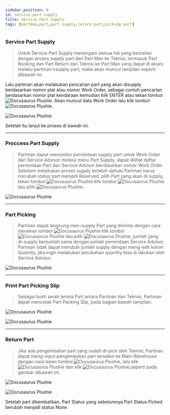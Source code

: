 ```yaml
---
sidebar_position: 8
id: service-part-supply
title: Service Part Supply
tags: [partman,part,part supply,return part,picking part]
---
```


### Service Part Supply

> Untuk Service Part Supply menangani semua hal yang berkaitan dengan proses supply part dari Part Man ke Teknisi, termasuk Part Booking dan Part Return dari Teknisi ke Part Man yang dapat di akses melalui partman->supply part, maka akan muncul tampilan seperti dibawah ini.


Lalu partman akan melakukan pencarian part yang akan disupply berdasarkan nomor plat atau nomor Work Order, sebagai contoh pencarian berdasarkan nomor plat kendaraan kemudian klik ENTER atau tekan tombol ![Docusaurus Plushie](/img/body-painting/service-part-supply/search.png). Akan muncul data Work Order lalu klik tombol ![Docusaurus Plushie](/img/body-painting/service-part-supply/supplypart.png).

![Docusaurus Plushie](/img/body-painting/service-part-supply/2.png)

Setelah itu lanjut ke proses di bawah ini.


---
### Proccess Part Supply

> Partman dapat memonitor permintaan supply part untuk Work Order dari Service Advisor melalui menu Part Supply. dapat dilihat daftar permintaan Part dari Service Advisor berdasarkan nomor Work Order. Sebelum melakukan proses supply terlebih dahulu Partman harus merubah status part menjadi Reserved, pilih Part yang akan di supply, tekan tombol ![Docusaurus Plushie](/img/body-painting/service-part-supply/duagaris.png) klik tombol ![Docusaurus Plushie](/img/body-painting/service-part-supply/reserve.png) lalu pilih ![Docusaurus Plushie](/img/body-painting/service-part-supply/yes-reserve.png). 

![Docusaurus Plushie](/img/body-painting/service-part-supply/3.png)


---
### Part Picking

> Partman dapat langsung men-supply Part yang diminta dengan cara menekan tombol ![Docusaurus Plushie](/img/body-painting/service-part-supply/duagaris.png) klik tombol ![Docusaurus Plushie](/img/body-painting/service-part-supply/pick.png) lalu pilih ![Docusaurus Plushie](/img/body-painting/service-part-supply/yes-picked.png), jumlah yang di-supply berjumlah sama dengan jumlah permintaan Service Advisor. Partman tidak dapat merubah jumlah supply dengan meng-edit kolom Quantity, jika ingin melakukan perubahan quantity bisa di lakukan oleh Service Advisor.

![Docusaurus Plushie](/img/body-painting/service-part-supply/4.png)


---
### Print Part Picking Slip

> Sebagai bukti serah terima Part antara Partman dan Teknisi, Partman dapat mencetak Part Packing Slip, pada bagian bawah tampilan.

![Docusaurus Plushie](/img/body-painting/service-part-supply/5.png)

![Docusaurus Plushie](/img/body-painting/service-part-supply/6.png)


---
### Return Part

> Jika ada pengembalian part yang sudah di-pick oleh Teknisi, Partman dapat meng-input pengembalian part tersebut ke Main Warehouse dengan cara tekan tombol ![Docusaurus Plushie](/img/body-painting/service-part-supply/duagaris.png), lalu klik ![Docusaurus Plushie](/img/body-painting/service-part-supply/return.png) dan klik ![Docusaurus Plushie](/img/body-painting/service-part-supply/yes-return.png),seperti pada gambar dibawah ini.

![Docusaurus Plushie](/img/body-painting/service-part-supply/7.png)

![Docusaurus Plushie](/img/body-painting/service-part-supply/8.png)

Setelah part dikembalikan, Part Status yang sebelumnya Part Status Picked berubah menjadi status None.